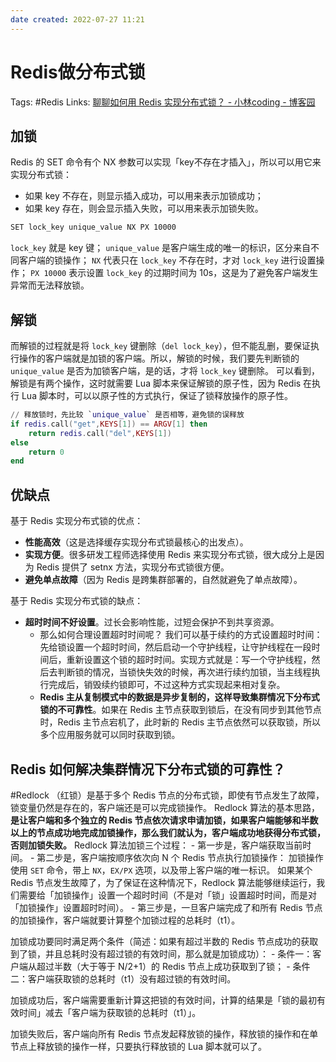 ```yaml
---
date created: 2022-07-27 11:21
---
```


# Redis做分布式锁
Tags: #Redis
Links:
[聊聊如何用 Redis 实现分布式锁？ - 小林coding - 博客园](https://www.cnblogs.com/xiaolincoding/p/16517673.html)

## 加锁
Redis 的 SET 命令有个 NX 参数可以实现「key不存在才插入」，所以可以用它来实现分布式锁：
- 如果 key 不存在，则显示插入成功，可以用来表示加锁成功；
- 如果 key 存在，则会显示插入失败，可以用来表示加锁失败。
```sh
SET lock_key unique_value NX PX 10000 
```
`lock_key` 就是 key 键；
`unique_value` 是客户端生成的唯一的标识，区分来自不同客户端的锁操作；
`NX` 代表只在 `lock_key` 不存在时，才对 `lock_key` 进行设置操作；
`PX 10000` 表示设置 `lock_key` 的过期时间为 10s，这是为了避免客户端发生异常而无法释放锁。
## 解锁
而解锁的过程就是将 `lock_key` 键删除（`del lock_key`），但不能乱删，要保证执行操作的客户端就是加锁的客户端。所以，解锁的时候，我们要先判断锁的 `unique_value` 是否为加锁客户端，是的话，才将 `lock_key` 键删除。
可以看到，解锁是有两个操作，这时就需要 Lua 脚本来保证解锁的原子性，因为 Redis 在执行 Lua 脚本时，可以以原子性的方式执行，保证了锁释放操作的原子性。
```lua
// 释放锁时，先比较 `unique_value` 是否相等，避免锁的误释放
if redis.call("get",KEYS[1]) == ARGV[1] then
    return redis.call("del",KEYS[1])
else
    return 0
end
```

## 优缺点
基于 Redis 实现分布式锁的优点： 
- **性能高效**（这是选择缓存实现分布式锁最核心的出发点）。
- **实现方便**。很多研发工程师选择使用 Redis 来实现分布式锁，很大成分上是因为 Redis 提供了 setnx 方法，实现分布式锁很方便。
- **避免单点故障**（因为 Redis 是跨集群部署的，自然就避免了单点故障）。

基于 Redis 实现分布式锁的缺点：
- **超时时间不好设置**。过长会影响性能，过短会保护不到共享资源。
	- 那么如何合理设置超时时间呢？ 我们可以基于续约的方式设置超时时间：先给锁设置一个超时时间，然后启动一个守护线程，让守护线程在一段时间后，重新设置这个锁的超时时间。实现方式就是：写一个守护线程，然后去判断锁的情况，当锁快失效的时候，再次进行续约加锁，当主线程执行完成后，销毁续约锁即可，不过这种方式实现起来相对复杂。
	- **Redis 主从复制模式中的数据是异步复制的，这样导致集群情况下分布式锁的不可靠性**。如果在 Redis 主节点获取到锁后，在没有同步到其他节点时，Redis 主节点宕机了，此时新的 Redis 主节点依然可以获取锁，所以多个应用服务就可以同时获取到锁。
	
## Redis 如何解决集群情况下分布式锁的可靠性？
#Redlock （红锁）是基于多个 Redis 节点的分布式锁，即使有节点发生了故障，锁变量仍然是存在的，客户端还是可以完成锁操作。
Redlock 算法的基本思路，**是让客户端和多个独立的 Redis 节点依次请求申请加锁，如果客户端能够和半数以上的节点成功地完成加锁操作，那么我们就认为，客户端成功地获得分布式锁，否则加锁失败。**
Redlock 算法加锁三个过程：
	- 第一步是，客户端获取当前时间。 
	- 第二步是，客户端按顺序依次向 N 个 Redis 节点执行加锁操作：
		加锁操作使用 `SET` 命令，带上 `NX`，`EX/PX` 选项，以及带上客户端的唯一标识。
		如果某个 Redis 节点发生故障了，为了保证在这种情况下，Redlock 算法能够继续运行，我们需要给「加锁操作」设置一个超时时间（不是对「锁」设置超时时间，而是对「加锁操作」设置超时时间）。
	- 第三步是，一旦客户端完成了和所有 Redis 节点的加锁操作，客户端就要计算整个加锁过程的总耗时（t1）。

加锁成功要同时满足两个条件（简述：如果有超过半数的 Redis 节点成功的获取到了锁，并且总耗时没有超过锁的有效时间，那么就是加锁成功）：
	- 条件一：客户端从超过半数（大于等于 N/2+1）的 Redis 节点上成功获取到了锁；
	- 条件二：客户端获取锁的总耗时（t1）没有超过锁的有效时间。

加锁成功后，客户端需要重新计算这把锁的有效时间，计算的结果是「锁的最初有效时间」减去「客户端为获取锁的总耗时（t1）」。

加锁失败后，客户端向所有 Redis 节点发起释放锁的操作，释放锁的操作和在单节点上释放锁的操作一样，只要执行释放锁的 Lua 脚本就可以了。